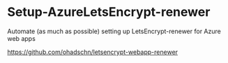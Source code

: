 # Setup-AzureLetsEncrypt-renewer
Automate (as much as possible) setting up LetsEncrypt-renewer for Azure web apps

https://github.com/ohadschn/letsencrypt-webapp-renewer
